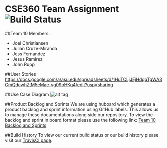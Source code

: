 # CSE360 Team Assignment ![Build Status](https://travis-ci.org/jcrupp/CSE360_Team10_TeamAssignment.svg?branch=master) 

##Team 10 Members: 

- Joel Christiansen
- Julian Cruze-Miranda
- Jess Fernandez
- Jesus Ramirez
- John Rupp


##User Stories 
https://docs.google.com/a/asu.edu/spreadsheets/d/1HuTCLjJEjHdqqTgWA3GmQdcwhZtM5eMae-vg09oHKq4/edit?usp=sharing

##Use Case Diagram
![alt tag](http://i.imgur.com/nsR5XP8.png?1)
    
##Product Backlog and Sprints
We are using huboard which generates a product backlog and sprint information using GitHub labels.  This allows us to manage these documentations along side our repository.  To view the backlog and sprint in board format please use the following link: [Team 10 Backlog and Sprints](https://huboard.com/jcrupp/CSE360_Team10_TeamAssignment)

##Build History
To view our current build status or our build history please visit our [TravisCI page](https://travis-ci.org/jcrupp/CSE360_Team10_TeamAssignment/builds).

